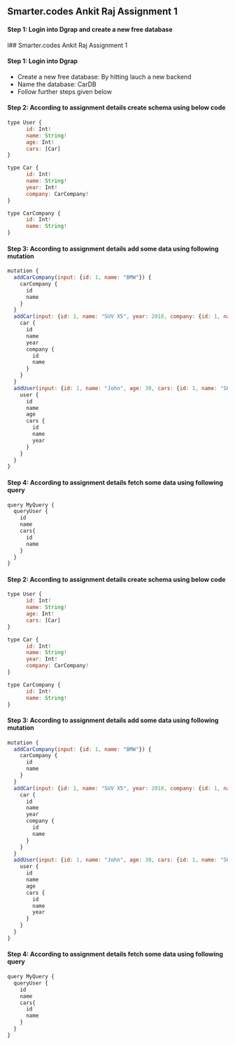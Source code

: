 ## Smarter.codes Ankit Raj Assignment 1

#### Step 1: Login into Dgrap and create a new free database 
l## Smarter.codes Ankit Raj Assignment 1

#### Step 1: Login into Dgrap
* Create a new free database: By hitting lauch a new backend
* Name the database: CarDB
* Follow further steps given below


#### Step 2: According to assignment details create schema using below code
```js
type User {
      id: Int!
      name: String!
      age: Int!
      cars: [Car]
}

type Car {
      id: Int!
      name: String!
      year: Int!
      company: CarCompany!
}

type CarCompany {
      id: Int!
      name: String!
}
```

#### Step 3: According to assignment details add some data using following mutation
```js
mutation {
  addCarCompany(input: {id: 1, name: "BMW"}) {
    carCompany {
      id
      name
    }
  }
  addCar(input: {id: 1, name: "SUV X5", year: 2018, company: {id: 1, name: "BMW"}}) {
    car {
      id
      name
      year
      company {
        id
        name
      }
    }
  }
  addUser(input: {id: 1, name: "John", age: 30, cars: {id: 1, name: "SUV X5", year: 2018}}) {
    user {
      id
      name
      age
      cars {
        id
        name
        year
      }
    }
  }
}
```

#### Step 4: According to assignment details fetch some data using following query
```txt
query MyQuery {
  queryUser {
    id
    name
    cars{
      id
      name
    }
  }
}
```




#### Step 2: According to assignment details create schema using below code
```js
type User {
      id: Int!
      name: String!
      age: Int!
      cars: [Car]
}

type Car {
      id: Int!
      name: String!
      year: Int!
      company: CarCompany!
}

type CarCompany {
      id: Int!
      name: String!
}
```

#### Step 3: According to assignment details add some data using following mutation
```js
mutation {
  addCarCompany(input: {id: 1, name: "BMW"}) {
    carCompany {
      id
      name
    }
  }
  addCar(input: {id: 1, name: "SUV X5", year: 2018, company: {id: 1, name: "BMW"}}) {
    car {
      id
      name
      year
      company {
        id
        name
      }
    }
  }
  addUser(input: {id: 1, name: "John", age: 30, cars: {id: 1, name: "SUV X5", year: 2018}}) {
    user {
      id
      name
      age
      cars {
        id
        name
        year
      }
    }
  }
}
```

#### Step 4: According to assignment details fetch some data using following query
```txt
query MyQuery {
  queryUser {
    id
    name
    cars{
      id
      name
    }
  }
}
```


